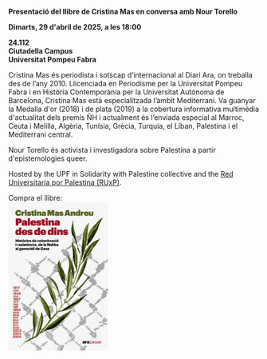**Presentació del llibre de Cristina Mas en conversa amb Nour Torello**

**Dimarts, 29 d'abril de 2025, a les 18:00**

**24.112**<br>
**Ciutadella Campus**<br>
**Universitat Pompeu Fabra**

Cristina Mas és periodista i sotscap d’internacional al Diari Ara, on treballa des de l’any 2010. Llicenciada en Periodisme per la Universitat Pompeu Fabra i en Història Contemporània per la Universitat Autònoma de Barcelona, Cristina Mas està especialitzada l’àmbit Mediterrani. Va guanyar la Medalla d'or (2018) i de plata (2019) a la cobertura informativa multimèdia d'actualitat dels premis ÑH i actualment  és l’enviada especial al Marroc, Ceuta i Melilla, Algèria, Tunísia, Grècia, Turquia, el Líban, Palestina i el Mediterrani central.

Nour Torello és activista i investigadora sobre Palestina a partir d'epistemologies queer.
 
Hosted by the UPF in Solidarity with Palestine collective and the [Red Universitaria por Palestina (RUxP)](https://www.redxpalestina.org).

Compra el llibre:<br>
<a href="https://arallibres.cat/cataleg/palestina-des-de-dins/"><img src="book_cover_mas.jpg" alt="book cover" style="width:200px;"/></a>
